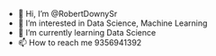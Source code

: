 - 👋 Hi, I’m @RobertDownySr
- 👀 I’m interested in Data Science, Machine Learning
- 🌱 I’m currently learning Data Science
- 📫 How to reach me 9356941392

<!---
RobertDownySr/RobertDownySr is a ✨ special ✨ repository because its `README.md` (this file) appears on your GitHub profile.
You can click the Preview link to take a look at your changes.
--->
